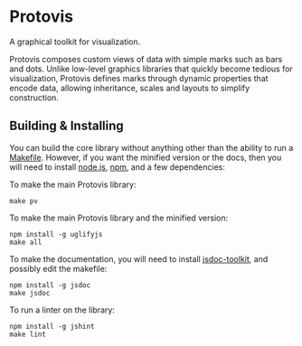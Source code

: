 # Protovis

A graphical toolkit for visualization.

Protovis composes custom views of data with simple marks such as bars and dots. Unlike low-level graphics libraries that quickly become tedious for visualization, Protovis defines marks through dynamic properties that encode data, allowing inheritance, scales and layouts to simplify construction.


## Building & Installing

You can build the core library without anything other than the ability to run a [Makefile][make]. However, if you want the minified version or the docs, then you will need to install [node.js][node], [npm][npm], and a few dependencies:

To make the main Protovis library:

    make pv

To make the main Protovis library and the minified version:

    npm install -g uglifyjs
    make all

To make the documentation, you will need to install [jsdoc-toolkit][jsdoc], and possibly edit the makefile:

    npm install -g jsdoc
    make jsdoc

To run a linter on the library:

    npm install -g jshint
    make lint



[node]: http://nodejs.org/
[npm]: http://npmjs.org/
[make]: http://www.gnu.org/software/make/manual/make.html
[jsdoc]: https://github.com/kaleb/node-jsdoc-toolkit

